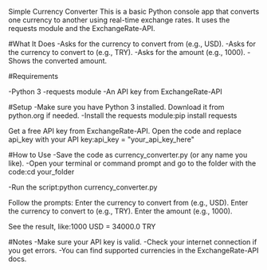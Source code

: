 Simple Currency Converter
This is a basic Python console app that converts one currency to another using real-time exchange rates. It uses the requests module and the ExchangeRate-API.


#What It Does
-Asks for the currency to convert from (e.g., USD).
-Asks for the currency to convert to (e.g., TRY).
-Asks for the amount (e.g., 1000).
-Shows the converted amount.

#Requirements

-Python 3
-requests module
-An API key from ExchangeRate-API

#Setup
-Make sure you have Python 3 installed. Download it from python.org if needed.
-Install the requests module:pip install requests


Get a free API key from ExchangeRate-API.
Open the code and replace api_key with your API key:api_key = "your_api_key_here"



#How to Use
-Save the code as currency_converter.py (or any name you like).
-Open your terminal or command prompt and go to the folder with the code:cd your_folder

-Run the script:python currency_converter.py


Follow the prompts:
Enter the currency to convert from (e.g., USD).
Enter the currency to convert to (e.g., TRY).
Enter the amount (e.g., 1000).


See the result, like:1000 USD = 34000.0 TRY



#Notes
-Make sure your API key is valid.
-Check your internet connection if you get errors.
-You can find supported currencies in the ExchangeRate-API docs.


